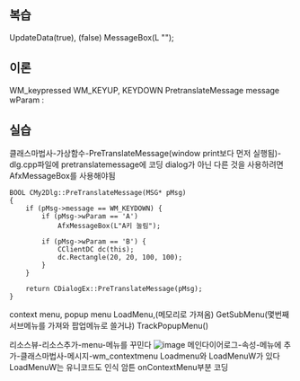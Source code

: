 ## 복습
UpdateData(true), (false)
MessageBox(L "");
## 이론
WM_keypressed
WM_KEYUP, KEYDOWN
PretranslateMessage
message
wParam : 
## 실습  
  
클래스마법사-가상함수-PreTranslateMessage(window print보다 먼저 실행됨)-dlg.cpp파일에 pretranslatemessage에 코딩
dialog가 아닌 다른 것을 사용하려면 AfxMessageBox를 사용해야됨
```MFC
BOOL CMy2Dlg::PreTranslateMessage(MSG* pMsg)
{
	if (pMsg->message == WM_KEYDOWN) {
		if (pMsg->wParam == 'A')
			AfxMessageBox(L"A키 눌림");

		if (pMsg->wParam == 'B') {
			CClientDC dc(this);
			dc.Rectangle(20, 20, 100, 100);
		}
	}

	return CDialogEx::PreTranslateMessage(pMsg);
}
```
  
context menu, popup menu
LoadMenu,(메모리로 가져옴)
GetSubMenu(몇번째 서브메뉴를 가져와 팝업메뉴로 쓸거냐)
TrackPopupMenu()
  
리소스뷰-리소스추가-menu-메뉴를 꾸민다
![image](https://github.com/gryrryfh/visual-programming/assets/50912987/02a238e6-6fb4-44d1-90bc-982aa4a3b3e5)
메인다이어로그-속성-메뉴에 추가-클래스마법사-메시지-wm_contextmenu
Loadmenu와 LoadMenuW가 있다 LoadMenuW는 유니코드도 인식 암튼 onContextMenu부분 코딩


